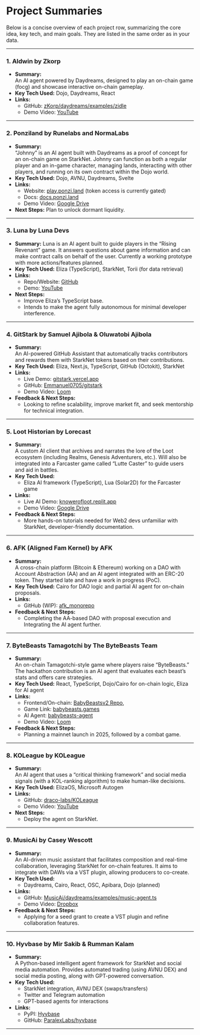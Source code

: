 # Project Summaries

Below is a concise overview of each project row, summarizing the core idea, key tech, and main goals. They are listed in the same order as in your data.

---

### 1. Aldwin by Zkorp
- **Summary:**  
  An AI agent powered by Daydreams, designed to play an on-chain game (focg) and showcase interactive on-chain gameplay.  
- **Key Tech Used:** Dojo, Daydreams, React  
- **Links:**  
  - GitHub: [zKorp/daydreams/examples/zidle](https://github.com/z-korp/daydreams/blob/zkorp/examples/zidle/README.md)  
  - Demo Video: [YouTube](https://www.youtube.com/watch?v=WUtXSTS1XdI)  

---

### 2. Ponziland by Runelabs and NormaLabs
- **Summary:**  
  “Johnny” is an AI agent built with Daydreams as a proof of concept for an on-chain game on StarkNet. Johnny can function as both a regular player and an in-game character, managing lands, interacting with other players, and running on its own contract within the Dojo world.
- **Key Tech Used:** Dojo, AVNU, Daydreams, Svelte  
- **Links:**  
  - Website: [play.ponzi.land](https://play.ponzi.land/) (token access is currently gated)
  - Docs: [docs.ponzi.land](https://docs.ponzi.land/docs/%F0%9F%A4%96%20Agents/our-agent)  
  - Demo Video: [Google Drive](https://drive.google.com/drive/folders/1PsQjSkHyFArdl5PoAdCVbPVIJF_J-Fjw) 
- **Next Steps:** Plan to unlock dormant liquidity.

---

### 3. Luna by Luna Devs
- **Summary:**
  Luna is an AI agent built to guide players in the “Rising Revenant” game. It answers questions about game information and can make contract calls on behalf of the user. Currently a working prototype with more actions/features planned.  
- **Key Tech Used:** Eliza (TypeScript), StarkNet, Torii (for data retrieval)
- **Links:**  
  - Repo/Website: [GitHub](https://github.com/AndyTanuC/Luna.git)
  - Demo: [YouTube](https://youtu.be/kWuOYZW9sI0)  
- **Next Steps:**  
  - Improve Eliza’s TypeScript base.  
  - Intends to make the agent fully autonomous for minimal developer interference.

---

### 4. GitStark by Samuel Ajibola & Oluwatobi Ajibola
- **Summary:**  
  An AI-powered GitHub Assistant that automatically tracks contributors and rewards them with StarkNet tokens based on their contributions.  
- **Key Tech Used:** Eliza, Next.js, TypeScript, GitHub (Octokit), StarkNet  
- **Links:**  
  - Live Demo: [gitstark.vercel.app](https://gitstark.vercel.app)  
  - GitHub: [Emmanuel0705/gitstark](https://github.com/Emmanuel0705/gitstark)  
  - Demo Video: [Loom](https://www.loom.com/share/1bfe0c3e0824410c9890a33c114dfd79)  
- **Feedback & Next Steps:**  
  - Looking to refine scalability, improve market fit, and seek mentorship for technical integration.

---

### 5. Loot Historian by Lorecast
- **Summary:**  
  A custom AI client that archives and narrates the lore of the Loot ecosystem (including Realms, Genesis Adventurers, etc.). Will also be integrated into a Farcaster game called “Lutte Caster” to guide users and aid in battles.  
- **Key Tech Used:**  
  - Eliza AI framework (TypeScript), Lua (Solar2D) for the Farcaster game  
- **Links:**  
  - Live AI Demo: [knowerofloot.replit.app](https://knowerofloot.replit.app/)  
  - Demo Video: [Google Drive](https://drive.google.com/drive/folders/1dc8aTgZ_TIhihJqERfr2lA4WUIbagvlr?usp=sharing)  
- **Feedback & Next Steps:**  
  - More hands-on tutorials needed for Web2 devs unfamiliar with StarkNet, developer-friendly documentation.

---

### 6. AFK (Aligned Fam Kernel) by AFK
- **Summary:**  
  A cross-chain platform (Bitcoin & Ethereum) working on a DAO with Account Abstraction (AA) and an AI agent integrated with an ERC-20 token. They started late and have a work in progress (PoC).  
- **Key Tech Used:** Cairo for DAO logic and partial AI agent for on-chain proposals.  
- **Links:**  
  - GitHub (WIP): [afk_monorepo](https://github.com/AFK-AlignedFamKernel/afk_monorepo/blob/main/onchain/cairo/afk/src/dao/dao_aa.cairo)  
- **Feedback & Next Steps:**  
  - Completing the AA-based DAO with proposal execution and Integrating the AI agent further.

---

### 7. ByteBeasts Tamagotchi by The ByteBeasts Team
- **Summary:**  
  An on-chain Tamagotchi-style game where players raise “ByteBeasts.” The hackathon contribution is an AI agent that evaluates each beast’s stats and offers care strategies.  
- **Key Tech Used:** React, TypeScript, Dojo/Cairo for on-chain logic, Eliza for AI agent  
- **Links:**  
  - Frontend/On-chain: [BabyBeastsv2 Repo](https://github.com/ByteBuildersLabs/BabyBeastsv2),
  - Game Link: [babybeasts.games](https://www.babybeasts.games/)  
  - AI Agent: [babybeasts-agent](https://github.com/ByteBuildersLabs/babybeasts-agent)  
  - Demo Video: [Loom](https://www.loom.com/share/21362261f4224817bf2a0062a3b415f5)  
- **Feedback & Next Steps:**  
  - Planning a mainnet launch in 2025, followed by a combat game.  

---

### 8. KOLeague by KOLeague
- **Summary:**  
  An AI agent that uses a “critical thinking framework” and social media signals (with a KOL-ranking algorithm) to make human-like decisions.  
- **Key Tech Used:** ElizaOS, Microsoft Autogen  
- **Links:**  
  - GitHub: [draco-labs/KOLeague](https://github.com/draco-labs/KOLeague)  
  - Demo Video: [YouTube](https://www.youtube.com/watch?v=zrFudERo_Hs)  
- **Next Steps:**  
  - Deploy the agent on StarkNet.

---

### 9. MusicAi by Casey Wescott
- **Summary:**  
  An AI-driven music assistant that facilitates composition and real-time collaboration, leveraging StarkNet for on-chain features. It aims to integrate with DAWs via a VST plugin, allowing producers to co-create.  
- **Key Tech Used:**  
  - Daydreams, Cairo, React, OSC, Apibara, Dojo (planned)  
- **Links:**  
  - GitHub: [MusicAi/daydreams/examples/music-agent.ts](https://github.com/caseywescott/MusicAi/blob/main/daydreams/examples/music-agent.ts)  
  - Demo Video: [Dropbox](https://www.dropbox.com/scl/fi/29c9wje77y1f9jje7v9nl/MusicAi_Demo_.mov?rlkey=4rhmr6tnne4w52uh7xo25gnvp&st=jfv9s95y&dl=0)  
- **Feedback & Next Steps:**  
  - Applying for a seed grant to create a VST plugin and refine collaboration features.

---

### 10. Hyvbase by Mir Sakib & Rumman Kalam
- **Summary:**  
  A Python-based intelligent agent framework for StarkNet and social media automation. Provides automated trading (using AVNU DEX) and social media posting, along with GPT-powered conversation.
- **Key Tech Used:**  
  - StarkNet integration, AVNU DEX (swaps/transfers)  
  - Twitter and Telegram automation  
  - GPT-based agents for interactions  
- **Links:**  
  - PyPI: [Hyvbase](https://pypi.org/project/hyvbase/)  
  - GitHub: [ParalexLabs/hyvbase](https://github.com/ParalexLabs/hyvbase)  

---

